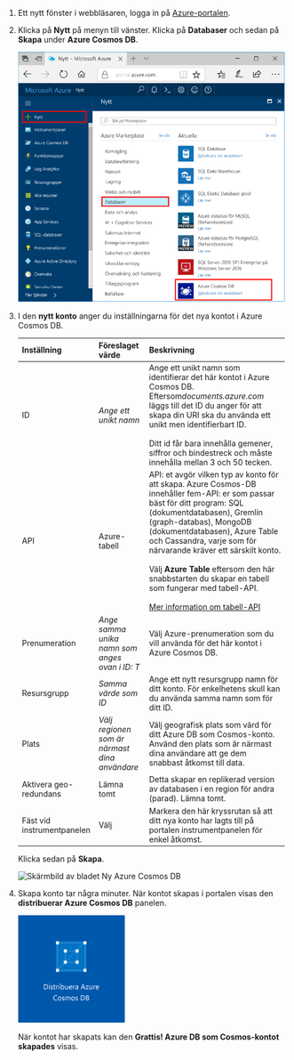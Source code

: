 1. Ett nytt fönster i webbläsaren, logga in på [Azure-portalen](https://portal.azure.com/).
2. Klicka på **Nytt** på menyn till vänster. Klicka på **Databaser** och sedan på **Skapa** under **Azure Cosmos DB**. 
   
   ![Skärmbild av Azure Portal med fokus på Fler tjänster och Azure Cosmos DB](./media/cosmos-db-create-dbaccount-table/create-nosql-db-databases-json-tutorial-1.png)

3. I den **nytt konto** anger du inställningarna för det nya kontot i Azure Cosmos DB. 
 
    Inställning|Föreslaget värde|Beskrivning
    ---|---|---
    ID|*Ange ett unikt namn*|Ange ett unikt namn som identifierar det här kontot i Azure Cosmos DB. Eftersom*documents.azure.com* läggs till det ID du anger för att skapa din URI ska du använda ett unikt men identifierbart ID.<br><br>Ditt id får bara innehålla gemener, siffror och bindestreck och måste innehålla mellan 3 och 50 tecken.
    API|Azure-tabell|API: et avgör vilken typ av konto för att skapa. Azure Cosmos-DB innehåller fem-API: er som passar bäst för ditt program: SQL (dokumentdatabasen), Gremlin (graph-databas), MongoDB (dokumentdatabasen), Azure Table och Cassandra, varje som för närvarande kräver ett särskilt konto.<br><br>Välj **Azure Table** eftersom den här snabbstarten du skapar en tabell som fungerar med tabell-API.<br><br>[Mer information om tabell-API](../articles/cosmos-db/table-introduction.md) |
    Prenumeration|*Ange samma unika namn som anges ovan i ID: T*|Välj Azure-prenumeration som du vill använda för det här kontot i Azure Cosmos DB. 
    Resursgrupp|*Samma värde som ID*|Ange ett nytt resursgrupp namn för ditt konto. För enkelhetens skull kan du använda samma namn som för ditt ID. 
    Plats|*Välj regionen som är närmast dina användare*|Välj geografisk plats som värd för ditt Azure DB som Cosmos-konto. Använd den plats som är närmast dina användare att ge dem snabbast åtkomst till data.
    Aktivera geo-redundans| Lämna tomt | Detta skapar en replikerad version av databasen i en region för andra (parad). Lämna tomt.  
    Fäst vid instrumentpanelen | Välj | Markera den här kryssrutan så att ditt nya konto har lagts till på portalen instrumentpanelen för enkel åtkomst.

    Klicka sedan på **Skapa**.  

    ![Skärmbild av bladet Ny Azure Cosmos DB](./media/cosmos-db-create-dbaccount-table/create-nosql-db-databases-json-tutorial-2.png)

4. Skapa konto tar några minuter. När kontot skapas i portalen visas den **distribuerar Azure Cosmos DB** panelen.

    ![Meddelandefönstret i Azure-portalen](./media/cosmos-db-create-dbaccount-table/deploying-cosmos-db.png)

    När kontot har skapats kan den **Grattis! Azure DB som Cosmos-kontot skapades** visas.
